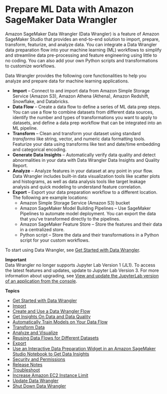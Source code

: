 # Prepare ML Data with Amazon SageMaker Data Wrangler<a name="data-wrangler"></a>

Amazon SageMaker Data Wrangler \(Data Wrangler\) is a feature of Amazon SageMaker Studio that provides an end\-to\-end solution to import, prepare, transform, featurize, and analyze data\. You can integrate a Data Wrangler data preparation flow into your machine learning \(ML\) workflows to simplify and streamline data pre\-processing and feature engineering using little to no coding\. You can also add your own Python scripts and transformations to customize workflows\.

Data Wrangler provides the following core functionalities to help you analyze and prepare data for machine learning applications\. 
+ **Import** – Connect to and import data from Amazon Simple Storage Service \(Amazon S3\), Amazon Athena \(Athena\), Amazon Redshift, Snowflake, and Databricks\.
+ **Data Flow** – Create a data flow to define a series of ML data prep steps\. You can use a flow to combine datasets from different data sources, identify the number and types of transformations you want to apply to datasets, and define a data prep workflow that can be integrated into an ML pipeline\. 
+ **Transform** – Clean and transform your dataset using standard *transforms* like string, vector, and numeric data formatting tools\. Featurize your data using transforms like text and date/time embedding and categorical encoding\.
+ **Generate Data Insights** – Automatically verify data quality and detect abnormalities in your data with Data Wrangler Data Insights and Quality Report\. 
+ **Analyze** – Analyze features in your dataset at any point in your flow\. Data Wrangler includes built\-in data visualization tools like scatter plots and histograms, as well as data analysis tools like target leakage analysis and quick modeling to understand feature correlation\. 
+ **Export** – Export your data preparation workflow to a different location\. The following are example locations: 
  + Amazon Simple Storage Service \(Amazon S3\) bucket
  + Amazon SageMaker Model Building Pipelines – Use SageMaker Pipelines to automate model deployment\. You can export the data that you've transformed directly to the pipelines\.
  + Amazon SageMaker Feature Store – Store the features and their data in a centralized store\.
  + Python script – Store the data and their transformations in a Python script for your custom workflows\.

To start using Data Wrangler, see [Get Started with Data Wrangler](data-wrangler-getting-started.md)\.

**Important**  
Data Wrangler no longer supports Jupyter Lab Version 1 \(JL1\)\. To access the latest features and updates, update to Jupyter Lab Version 3\. For more information about upgrading, see [View and update the JupyterLab version of an application from the console](studio-jl.md#studio-jl-view)\.

**Topics**
+ [Get Started with Data Wrangler](data-wrangler-getting-started.md)
+ [Import](data-wrangler-import.md)
+ [Create and Use a Data Wrangler Flow](data-wrangler-data-flow.md)
+ [Get Insights On Data and Data Quality](data-wrangler-data-insights.md)
+ [Automatically Train Models on Your Data Flow](data-wrangler-autopilot.md)
+ [Transform Data](data-wrangler-transform.md)
+ [Analyze and Visualize](data-wrangler-analyses.md)
+ [Reusing Data Flows for Different Datasets](data-wrangler-parameterize.md)
+ [Export](data-wrangler-data-export.md)
+ [Use an Interactive Data Preparation Widget in an Amazon SageMaker Studio Notebook to Get Data Insights](data-wrangler-interactively-prepare-data-notebook.md)
+ [Security and Permissions](data-wrangler-security.md)
+ [Release Notes](data-wrangler-release-notes.md)
+ [Troubleshoot](data-wrangler-trouble-shooting.md)
+ [Increase Amazon EC2 Instance Limit](data-wrangler-increase-instance-limit.md)
+ [Update Data Wrangler](data-wrangler-update.md)
+ [Shut Down Data Wrangler](data-wrangler-shut-down.md)